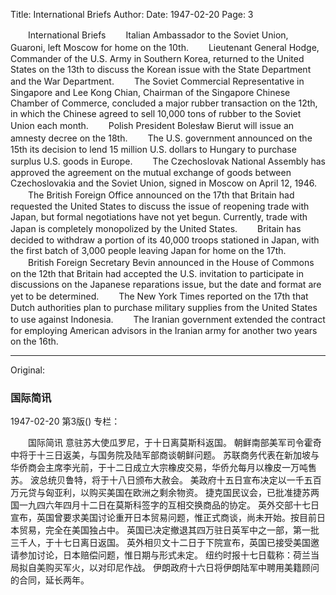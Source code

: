 Title: International Briefs
Author:
Date: 1947-02-20
Page: 3

　　International Briefs
　　Italian Ambassador to the Soviet Union, Guaroni, left Moscow for home on the 10th.
　　Lieutenant General Hodge, Commander of the U.S. Army in Southern Korea, returned to the United States on the 13th to discuss the Korean issue with the State Department and the War Department.
　　The Soviet Commercial Representative in Singapore and Lee Kong Chian, Chairman of the Singapore Chinese Chamber of Commerce, concluded a major rubber transaction on the 12th, in which the Chinese agreed to sell 10,000 tons of rubber to the Soviet Union each month.
　　Polish President Bolesław Bierut will issue an amnesty decree on the 18th.
　　The U.S. government announced on the 15th its decision to lend 15 million U.S. dollars to Hungary to purchase surplus U.S. goods in Europe.
　　The Czechoslovak National Assembly has approved the agreement on the mutual exchange of goods between Czechoslovakia and the Soviet Union, signed in Moscow on April 12, 1946.
　　The British Foreign Office announced on the 17th that Britain had requested the United States to discuss the issue of reopening trade with Japan, but formal negotiations have not yet begun. Currently, trade with Japan is completely monopolized by the United States.
　　Britain has decided to withdraw a portion of its 40,000 troops stationed in Japan, with the first batch of 3,000 people leaving Japan for home on the 17th.
　　British Foreign Secretary Bevin announced in the House of Commons on the 12th that Britain had accepted the U.S. invitation to participate in discussions on the Japanese reparations issue, but the date and format are yet to be determined.
　　The New York Times reported on the 17th that Dutch authorities plan to purchase military supplies from the United States to use against Indonesia.
　　The Iranian government extended the contract for employing American advisors in the Iranian army for another two years on the 16th.



<hr /> 

Original: 


### 国际简讯

1947-02-20
第3版()
专栏：

　　国际简讯
    意驻苏大使瓜罗尼，于十日离莫斯科返国。
    朝鲜南部美军司令霍奇中将于十三日返美，与国务院及陆军部商谈朝鲜问题。
    苏联商务代表在新加坡与华侨商会主席李光前，于十二日成立大宗橡皮交易，华侨允每月以橡皮一万吨售苏。
    波总统贝鲁特，将于十八日颁布大赦会。
    美政府十五日宣布决定以一千五百万元贷与匈亚利，以购买美国在欧洲之剩余物资。
    捷克国民议会，已批准捷苏两国一九四六年四月十二日在莫斯科签字的互相交换商品的协定。
    英外交部十七日宣布，英国曾要求美国讨论重开日本贸易问题，惟正式商谈，尚未开始。按目前日本贸易，完全在美国独占中。
    英国已决定撤退其四万驻日英军中之一部，第一批三千人，于十七日离日返国。
    英外相贝文十二日于下院宣布，英国已接受美国邀请参加讨论，日本赔偿问题，惟日期与形式未定。
    纽约时报十七日载称：荷兰当局拟自美购买军火，以对印尼作战。
    伊朗政府十六日将伊朗陆军中聘用美籍顾问的合同，延长两年。
